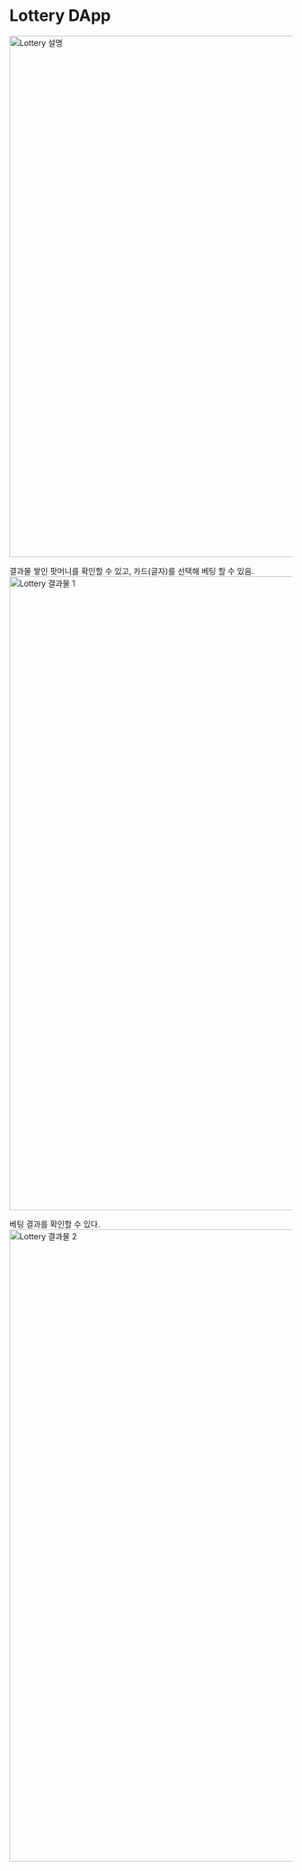 <h1>Lottery DApp</h1>

<img width="927" alt="Lottery 설명" src="https://user-images.githubusercontent.com/50191479/161495754-17f8225e-04b1-4552-8230-cc45437b9d4c.png">



결과물
쌓인 팟머니를 확인할 수 있고, 카드(글자)를 선택해 베팅 할 수 있음.
<img width="1127" alt="Lottery 결과물 1" src="https://user-images.githubusercontent.com/50191479/161496055-537d7b89-4fcb-4058-bb0f-8345d6b05c06.png">

베팅 결과를 확인할 수 있다.
<img width="1124" alt="Lottery 결과물 2" src="https://user-images.githubusercontent.com/50191479/161496393-0dbf3911-dd2b-4560-8385-20ed51554c80.png">

